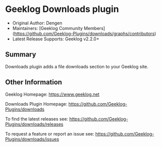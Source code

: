 # Geeklog Downloads plugin

* Original Author: Dengen
* Maintainers: [Geeklog Community Members] (https://github.com/Geeklog-Plugins/downloads/graphs/contributors)
* Latest Release Supports: Geeklog v2.2.0+

## Summary

Downloads plugin adds a file downloads section to your Geeklog site.

## Other Information

Geeklog Homepage:
https://www.geeklog.net

Downloads Plugin Homepage:
https://github.com/Geeklog-Plugins/downloads

To find the latest releases see:
https://github.com/Geeklog-Plugins/downloads/releases

To request a feature or report an issue see: 
https://github.com/Geeklog-Plugins/downloads/issues
